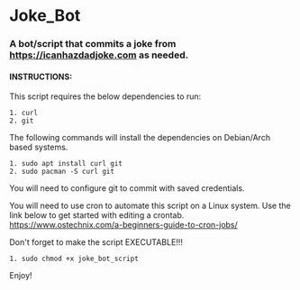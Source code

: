 # Joke_Bot

### A bot/script that commits a joke from https://icanhazdadjoke.com as needed.

#### INSTRUCTIONS:

This script requires the below dependencies to run:

    1. curl
    2. git

The following commands will install the dependencies on Debian/Arch based systems.

    1. sudo apt install curl git
    2. sudo pacman -S curl git

You will need to configure git to commit with saved credentials.

You will need to use cron to automate this script on a Linux system.
Use the link below to get started with editing a crontab.
https://www.ostechnix.com/a-beginners-guide-to-cron-jobs/

Don't forget to make the script EXECUTABLE!!!

    1. sudo chmod +x joke_bot_script

Enjoy!
